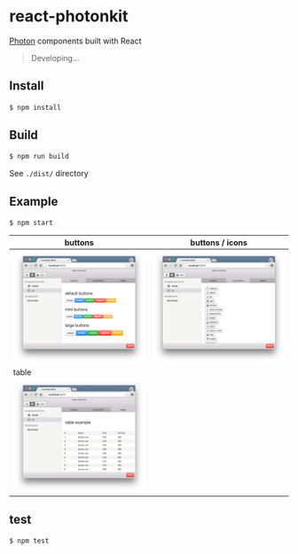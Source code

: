 # react-photonkit

[Photon][photon] components built with React

> Developing...


## Install

```sh
$ npm install
```


## Build

```sh
$ npm run build
```

See `./dist/` directory


## Example

```sh
$ npm start
```

| buttons        | buttons / icons |
| -------------- | --------------- |
| ![screenshot1] | ![screenshot2]  |
| table          |                 |
| ![screenshot3] |                 |


## test

```sh
$ npm test
```






[photon]: http://photonkit.com/
[screenshot1]: assets/screenshot1.png
[screenshot2]: assets/screenshot2.png
[screenshot3]: assets/screenshot3.png
